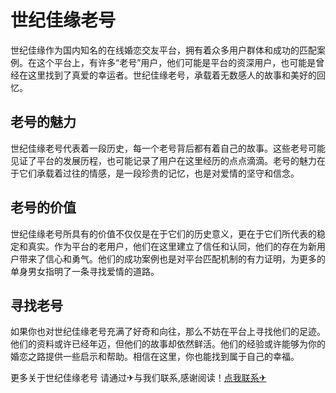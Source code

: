 # 世纪佳缘老号

世纪佳缘作为国内知名的在线婚恋交友平台，拥有着众多用户群体和成功的匹配案例。在这个平台上，有许多“老号”用户，他们可能是平台的资深用户，也可能是曾经在这里找到了真爱的幸运者。世纪佳缘老号，承载着无数感人的故事和美好的回忆。

## 老号的魅力

世纪佳缘老号代表着一段历史，每一个老号背后都有着自己的故事。这些老号可能见证了平台的发展历程，也可能记录了用户在这里经历的点点滴滴。老号的魅力在于它们承载着过往的情感，是一段珍贵的记忆，也是对爱情的坚守和信念。

## 老号的价值

世纪佳缘老号所具有的价值不仅仅是在于它们的历史意义，更在于它们所代表的稳定和真实。作为平台的老用户，他们在这里建立了信任和认同，他们的存在为新用户带来了信心和勇气。他们的成功案例也是对平台匹配机制的有力证明，为更多的单身男女指明了一条寻找爱情的道路。

## 寻找老号

如果你也对世纪佳缘老号充满了好奇和向往，那么不妨在平台上寻找他们的足迹。他们的资料或许已经年迈，但他们的故事却依然鲜活。他们的经验或许能够为你的婚恋之路提供一些启示和帮助。相信在这里，你也能找到属于自己的幸福。

更多关于世纪佳缘老号 请通过✈与我们联系,感谢阅读！[点我联系✈](https://us.k02.cc)